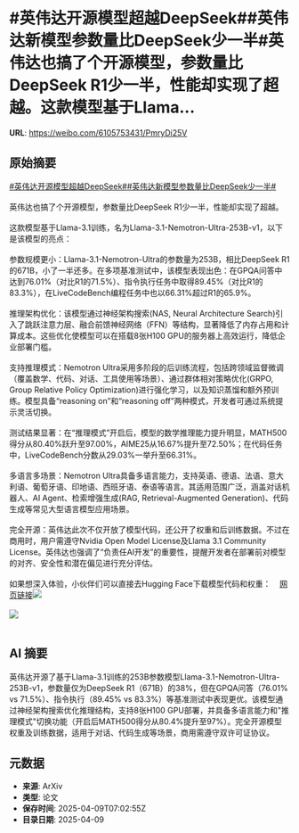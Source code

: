 # #英伟达开源模型超越DeepSeek##英伟达新模型参数量比DeepSeek少一半#英伟达也搞了个开源模型，参数量比DeepSeek R1少一半，性能却实现了超越。这款模型基于Llama...

**URL**: https://weibo.com/6105753431/PmryDi25V

## 原始摘要

<a href="https://m.weibo.cn/search?containerid=231522type%3D1%26t%3D10%26q%3D%23%E8%8B%B1%E4%BC%9F%E8%BE%BE%E5%BC%80%E6%BA%90%E6%A8%A1%E5%9E%8B%E8%B6%85%E8%B6%8ADeepSeek%23&amp;extparam=%23%E8%8B%B1%E4%BC%9F%E8%BE%BE%E5%BC%80%E6%BA%90%E6%A8%A1%E5%9E%8B%E8%B6%85%E8%B6%8ADeepSeek%23" data-hide=""><span class="surl-text">#英伟达开源模型超越DeepSeek#</span></a><a href="https://m.weibo.cn/search?containerid=231522type%3D1%26t%3D10%26q%3D%23%E8%8B%B1%E4%BC%9F%E8%BE%BE%E6%96%B0%E6%A8%A1%E5%9E%8B%E5%8F%82%E6%95%B0%E9%87%8F%E6%AF%94DeepSeek%E5%B0%91%E4%B8%80%E5%8D%8A%23&amp;extparam=%23%E8%8B%B1%E4%BC%9F%E8%BE%BE%E6%96%B0%E6%A8%A1%E5%9E%8B%E5%8F%82%E6%95%B0%E9%87%8F%E6%AF%94DeepSeek%E5%B0%91%E4%B8%80%E5%8D%8A%23" data-hide=""><span class="surl-text">#英伟达新模型参数量比DeepSeek少一半#</span></a><br><br>英伟达也搞了个开源模型，参数量比DeepSeek R1少一半，性能却实现了超越。<br><br>这款模型基于Llama-3.1训练，名为Llama-3.1-Nemotron-Ultra-253B-v1，以下是该模型的亮点：<br><br>参数规模更小：Llama-3.1-Nemotron-Ultra的参数量为253B，相比DeepSeek R1的671B，小了一半还多。在多项基准测试中，该模型表现出色：在GPQA问答中达到76.01%（对比R1的71.5%）、指令执行任务中取得89.45%（对比R1的83.3%），在LiveCodeBench编程任务中也以66.31%超过R1的65.9%。<br><br>推理架构优化：该模型通过神经架构搜索(NAS, Neural Architecture Search)引入了跳跃注意力层、融合前馈神经网络（FFN）等结构，显著降低了内存占用和计算成本。这些优化使模型可以在搭载8张H100 GPU的服务器上高效运行，降低企业部署门槛。<br><br>支持推理模式：Nemotron Ultra采用多阶段的后训练流程，包括跨领域监督微调（覆盖数学、代码、对话、工具使用等场景）、通过群体相对策略优化(GRPO, Group Relative Policy Optimization)进行强化学习，以及知识蒸馏和额外预训练。模型具备“reasoning on”和“reasoning off”两种模式，开发者可通过系统提示灵活切换。<br><br>测试结果显著：在“推理模式”开启后，模型的数学推理能力提升明显，MATH500得分从80.40%跃升至97.00%，AIME25从16.67%提升至72.50%；在代码任务中，LiveCodeBench分数从29.03%一举升至66.31%。<br><br>多语言多场景：Nemotron Ultra具备多语言能力，支持英语、德语、法语、意大利语、葡萄牙语、印地语、西班牙语、泰语等语言。其适用范围广泛，涵盖对话机器人、AI Agent、检索增强生成(RAG, Retrieval-Augmented Generation)、代码生成等常见大型语言模型应用场景。<br><br>完全开源：英伟达此次不仅开放了模型代码，还公开了权重和后训练数据。不过在商用时，用户需遵守Nvidia Open Model License及Llama 3.1 Community License。英伟达也强调了“负责任AI开发”的重要性，提醒开发者在部署前对模型的对齐、安全性和潜在偏见进行充分评估。<br><br>如果想深入体验，小伙伴们可以直接去Hugging Face下载模型代码和权重：<a href="https://weibo.cn/sinaurl?u=https%3A%2F%2Fhuggingface.co%2Fnvidia%2FLlama-3_1-Nemotron-Ultra-253B-v1%23evaluation-results" data-hide=""><span class="url-icon"><img style="width: 1rem;height: 1rem" src="https://h5.sinaimg.cn/upload/2015/09/25/3/timeline_card_small_web_default.png" referrerpolicy="no-referrer"></span><span class="surl-text">网页链接</span></a><img style="" src="https://tvax3.sinaimg.cn/large/006Fd7o3gy1i0affpb9lnj325x103nma.jpg" referrerpolicy="no-referrer"><br><br><img style="" src="https://tvax1.sinaimg.cn/large/006Fd7o3gy1i0affq8ab9j30zk0jg7f5.jpg" referrerpolicy="no-referrer"><br><br>

## AI 摘要

英伟达开源了基于Llama-3.1训练的253B参数模型Llama-3.1-Nemotron-Ultra-253B-v1，参数量仅为DeepSeek R1（671B）的38%，但在GPQA问答（76.01% vs 71.5%）、指令执行（89.45% vs 83.3%）等基准测试中表现更优。该模型通过神经架构搜索优化推理结构，支持8张H100 GPU部署，并具备多语言能力和"推理模式"切换功能（开启后MATH500得分从80.4%提升至97%）。完全开源模型权重及训练数据，适用于对话、代码生成等场景，商用需遵守双许可证协议。

## 元数据

- **来源**: ArXiv
- **类型**: 论文
- **保存时间**: 2025-04-09T07:02:55Z
- **目录日期**: 2025-04-09
